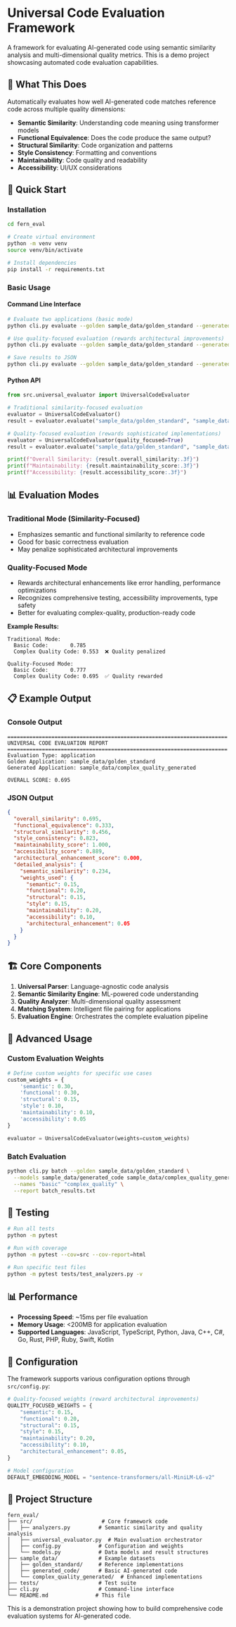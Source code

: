 # Universal Code Evaluation Framework

A framework for evaluating AI-generated code using semantic similarity analysis and multi-dimensional quality metrics. This is a demo project showcasing automated code evaluation capabilities.

## 🎯 What This Does

Automatically evaluates how well AI-generated code matches reference code across multiple quality dimensions:
- **Semantic Similarity**: Understanding code meaning using transformer models
- **Functional Equivalence**: Does the code produce the same output?
- **Structural Similarity**: Code organization and patterns  
- **Style Consistency**: Formatting and conventions
- **Maintainability**: Code quality and readability
- **Accessibility**: UI/UX considerations

## 🚀 Quick Start

### Installation

```bash
cd fern_eval

# Create virtual environment
python -m venv venv
source venv/bin/activate

# Install dependencies
pip install -r requirements.txt
```

### Basic Usage

#### Command Line Interface

```bash
# Evaluate two applications (basic mode)
python cli.py evaluate --golden sample_data/golden_standard --generated sample_data/generated_code

# Use quality-focused evaluation (rewards architectural improvements)
python cli.py evaluate --golden sample_data/golden_standard --generated sample_data/complex_quality_generated --quality-focused

# Save results to JSON
python cli.py evaluate --golden sample_data/golden_standard --generated sample_data/generated_code --json results.json
```

#### Python API

```python
from src.universal_evaluator import UniversalCodeEvaluator

# Traditional similarity-focused evaluation
evaluator = UniversalCodeEvaluator()
result = evaluator.evaluate("sample_data/golden_standard", "sample_data/generated_code")

# Quality-focused evaluation (rewards sophisticated implementations)
evaluator = UniversalCodeEvaluator(quality_focused=True)
result = evaluator.evaluate("sample_data/golden_standard", "sample_data/complex_quality_generated")

print(f"Overall Similarity: {result.overall_similarity:.3f}")
print(f"Maintainability: {result.maintainability_score:.3f}")
print(f"Accessibility: {result.accessibility_score:.3f}")
```

## 📊 Evaluation Modes

### Traditional Mode (Similarity-Focused)
- Emphasizes semantic and functional similarity to reference code
- Good for basic correctness evaluation
- May penalize sophisticated architectural improvements

### Quality-Focused Mode
- Rewards architectural enhancements like error handling, performance optimizations
- Recognizes comprehensive testing, accessibility improvements, type safety
- Better for evaluating complex-quality, production-ready code

**Example Results:**
```
Traditional Mode:
  Basic Code:       0.785
  Complex Quality Code: 0.553  ❌ Quality penalized

Quality-Focused Mode:  
  Basic Code:       0.777
  Complex Quality Code: 0.695  ✅ Quality rewarded
```

## 📋 Example Output

### Console Output
```
======================================================================
UNIVERSAL CODE EVALUATION REPORT
======================================================================
Evaluation Type: application
Golden Application: sample_data/golden_standard
Generated Application: sample_data/complex_quality_generated

OVERALL SCORE: 0.695
```

### JSON Output
```json
{
  "overall_similarity": 0.695,
  "functional_equivalence": 0.333,
  "structural_similarity": 0.456,
  "style_consistency": 0.823,
  "maintainability_score": 1.000,
  "accessibility_score": 0.889,
  "architectural_enhancement_score": 0.000,
  "detailed_analysis": {
    "semantic_similarity": 0.234,
    "weights_used": {
      "semantic": 0.15,
      "functional": 0.20,
      "structural": 0.15,
      "style": 0.15,
      "maintainability": 0.20,
      "accessibility": 0.10,
      "architectural_enhancement": 0.05
    }
  }
}
```

## 🏗️ Core Components

1. **Universal Parser**: Language-agnostic code analysis
2. **Semantic Similarity Engine**: ML-powered code understanding  
3. **Quality Analyzer**: Multi-dimensional quality assessment
4. **Matching System**: Intelligent file pairing for applications
5. **Evaluation Engine**: Orchestrates the complete evaluation pipeline

## 🎯 Advanced Usage

### Custom Evaluation Weights

```python
# Define custom weights for specific use cases
custom_weights = {
    'semantic': 0.30,
    'functional': 0.30, 
    'structural': 0.15,
    'style': 0.10,
    'maintainability': 0.10,
    'accessibility': 0.05
}

evaluator = UniversalCodeEvaluator(weights=custom_weights)
```

### Batch Evaluation

```bash
python cli.py batch --golden sample_data/golden_standard \
  --models sample_data/generated_code sample_data/complex_quality_generated \
  --names "basic" "complex_quality" \
  --report batch_results.txt
```

## 🧪 Testing

```bash
# Run all tests
python -m pytest

# Run with coverage
python -m pytest --cov=src --cov-report=html

# Run specific test files
python -m pytest tests/test_analyzers.py -v
```

## 📊 Performance

- **Processing Speed**: ~15ms per file evaluation
- **Memory Usage**: <200MB for application evaluation
- **Supported Languages**: JavaScript, TypeScript, Python, Java, C++, C#, Go, Rust, PHP, Ruby, Swift, Kotlin

## 🔧 Configuration

The framework supports various configuration options through `src/config.py`:

```python
# Quality-focused weights (reward architectural improvements)
QUALITY_FOCUSED_WEIGHTS = {
    "semantic": 0.15,
    "functional": 0.20,
    "structural": 0.15, 
    "style": 0.15,
    "maintainability": 0.20,
    "accessibility": 0.10,
    "architectural_enhancement": 0.05,
}

# Model configuration
DEFAULT_EMBEDDING_MODEL = "sentence-transformers/all-MiniLM-L6-v2"
```

## 📁 Project Structure

```
fern_eval/
├── src/                      # Core framework code
│   ├── analyzers.py         # Semantic similarity and quality analysis
│   ├── universal_evaluator.py  # Main evaluation orchestrator
│   ├── config.py            # Configuration and weights
│   └── models.py            # Data models and result structures
├── sample_data/             # Example datasets
│   ├── golden_standard/     # Reference implementations
│   ├── generated_code/      # Basic AI-generated code
│   └── complex_quality_generated/  # Enhanced implementations
├── tests/                   # Test suite
├── cli.py                   # Command-line interface
└── README.md               # This file
```

This is a demonstration project showing how to build comprehensive code evaluation systems for AI-generated code.